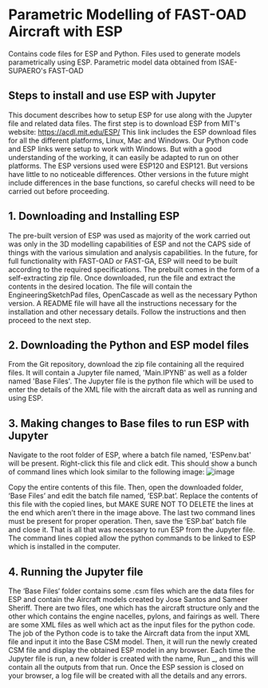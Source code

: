 # Parametric Modelling of FAST-OAD Aircraft with ESP

Contains code files for ESP and Python. Files used to generate models parametrically using ESP. Parametric model data obtained from ISAE-SUPAERO's FAST-OAD

## Steps to install and use ESP with Jupyter

This document describes how to setup ESP for use along with the Jupyter file and related data files.
The first step is to download ESP from MIT's website: https://acdl.mit.edu/ESP/
This link includes the ESP download files for all the different platforms, Linux, Mac and Windows. Our Python code and ESP links were setup to work with Windows. But with a good understanding of the working, it can easily be adapted to run on other platforms. 
The ESP versions used were ESP120 and ESP121. But versions have little to no noticeable differences. Other versions in the future might include differences in the base functions, so careful checks will need to be carried out before proceeding. 
## 1. Downloading and Installing ESP
The pre-built version of ESP was used as majority of the work carried out was only in the 3D modelling capabilities of ESP and not the CAPS side of things with the various simulation and analysis capabilities. In the future, for full functionality with FAST-OAD or FAST-GA, ESP will need to be built according to the required specifications. 
The prebuilt comes in the form of a self-extracting zip file. Once downloaded, run the file and extract the contents in the desired location. The file will contain the EngineeringSketchPad files, OpenCascade as well as the necessary Python version. A README file will have all the instructions necessary for the installation and other necessary details. Follow the instructions and then proceed to the next step.
## 2. Downloading the Python and ESP model files
From the Git repository, download the zip file containing all the required files. It will contain a Jupyter file named, 'Main.IPYNB' as well as a folder named 'Base Files'. The Jupyter file is the python file which will be used to enter the details of the XML file with the aircraft data as well as running and using ESP.
## 3. Making changes to Base files to run ESP with Jupyter
Navigate to the root folder of ESP, where a batch file named, 'ESPenv.bat' will be present. Right-click this file and click edit. This should show a bunch of command lines which look similar to the following image: 
![image](https://user-images.githubusercontent.com/128641177/227029000-faba88de-c647-41b2-a670-524cc8359f9f.png)

Copy the entire contents of this file. Then, open the downloaded folder, ‘Base Files’ and edit the batch file named, ‘ESP.bat’. Replace the contents of this file with the copied lines, but MAKE SURE NOT TO DELETE the lines at the end which aren’t there in the image above. The last two command lines must be present for proper operation. Then, save the ‘ESP.bat’ batch file and close it. That is all that was necessary to run ESP from the Jupyter file. The command lines copied allow the python commands to be linked to ESP which is installed in the computer. 

## 4. Running the Jupyter file
The ‘Base Files‘ folder contains some .csm files which are the data files for ESP and contain the Aircraft models created by Jose Santos and Sameer Sheriff. There are two files, one which has the aircraft structure only and the other which contains the engine nacelles, pylons, and fairings as well. 
There are some XML files as well which act as the input files for the python code. The job of the Python code is to take the Aircraft data from the input XML file and input it into the Base CSM model. Then, it will run the newly created CSM file and display the obtained ESP model in any browser. Each time the Jupyter file is run, a new folder is created with the name, Run _, and this will contain all the outputs from that run. Once the ESP session is closed on your browser, a log file will be created with all the details and any errors.  

